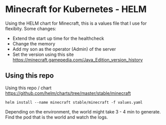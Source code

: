 # Minecraft for Kubernetes - HELM

Using the HELM chart for Minecraft, this is a values file that I use for flexibity.  Some changes:

- Extend the start up time for the healthcheck
- Change the memory
- Add my son as the operator (Admin) of the server
- Set the version using this site https://minecraft.gamepedia.com/Java_Edition_version_history


## Using this repo

Using this repo / chart https://github.com/helm/charts/tree/master/stable/minecraft

```
helm install --name minecraft stable/minecraft -f values.yaml
```

Depending on the environment, the world might take 3 - 4 min to generate.  Find the pod that is the world and watch the logs.